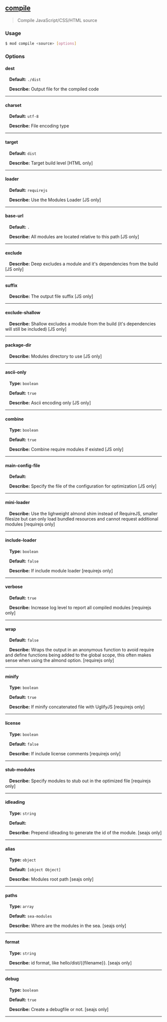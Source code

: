 ## <a href="#compile" name="compile">compile</a>
> Compile JavaScript/CSS/HTML source

### Usage

```sh
$ mod compile <source> [options]
```

### Options

#### dest

<p> <b>&nbsp;&nbsp;&nbsp;&nbsp;Default:</b> <code>./dist</code></p>
<p> <b>&nbsp;&nbsp;&nbsp;&nbsp;Describe:</b> Output file for the compiled code</p>
<hr>

#### charset

<p> <b>&nbsp;&nbsp;&nbsp;&nbsp;Default:</b> <code>utf-8</code></p>
<p> <b>&nbsp;&nbsp;&nbsp;&nbsp;Describe:</b> File encoding type</p>
<hr>

#### target

<p> <b>&nbsp;&nbsp;&nbsp;&nbsp;Default:</b> <code>dist</code></p>
<p> <b>&nbsp;&nbsp;&nbsp;&nbsp;Describe:</b> Target build level [HTML only]</p>
<hr>

#### loader

<p> <b>&nbsp;&nbsp;&nbsp;&nbsp;Default:</b> <code>requirejs</code></p>
<p> <b>&nbsp;&nbsp;&nbsp;&nbsp;Describe:</b> Use the Modules Loader [JS only]</p>
<hr>

#### base-url

<p> <b>&nbsp;&nbsp;&nbsp;&nbsp;Default:</b> <code>.</code></p>
<p> <b>&nbsp;&nbsp;&nbsp;&nbsp;Describe:</b> All modules are located relative to this path [JS only]</p>
<hr>

#### exclude


<p> <b>&nbsp;&nbsp;&nbsp;&nbsp;Describe:</b> Deep excludes a module and it's dependencies from the build [JS only]</p>
<hr>

#### suffix


<p> <b>&nbsp;&nbsp;&nbsp;&nbsp;Describe:</b> The output file suffix [JS only]</p>
<hr>

#### exclude-shallow


<p> <b>&nbsp;&nbsp;&nbsp;&nbsp;Describe:</b> Shallow excludes a module from the build (it's dependencies will still be included) [JS only]</p>
<hr>

#### package-dir


<p> <b>&nbsp;&nbsp;&nbsp;&nbsp;Describe:</b> Modules directory to use [JS only]</p>
<hr>

#### ascii-only
<p> <b>&nbsp;&nbsp;&nbsp;&nbsp;Type:</b> <code>boolean</code></p>
<p> <b>&nbsp;&nbsp;&nbsp;&nbsp;Default:</b> <code>true</code></p>
<p> <b>&nbsp;&nbsp;&nbsp;&nbsp;Describe:</b> Ascii encoding only [JS only]</p>
<hr>

#### combine
<p> <b>&nbsp;&nbsp;&nbsp;&nbsp;Type:</b> <code>boolean</code></p>
<p> <b>&nbsp;&nbsp;&nbsp;&nbsp;Default:</b> <code>true</code></p>
<p> <b>&nbsp;&nbsp;&nbsp;&nbsp;Describe:</b> Combine require modules if existed [JS only]</p>
<hr>

#### main-config-file

<p> <b>&nbsp;&nbsp;&nbsp;&nbsp;Default:</b> <code><source></code></p>
<p> <b>&nbsp;&nbsp;&nbsp;&nbsp;Describe:</b> Specify the file of the configuration for optimization [JS only]</p>
<hr>

#### mini-loader


<p> <b>&nbsp;&nbsp;&nbsp;&nbsp;Describe:</b> Use the lighweight almond shim instead of RequireJS, smaller filesize but can only load bundled resources and cannot request additional modules [requirejs only]</p>
<hr>

#### include-loader
<p> <b>&nbsp;&nbsp;&nbsp;&nbsp;Type:</b> <code>boolean</code></p>
<p> <b>&nbsp;&nbsp;&nbsp;&nbsp;Default:</b> <code>false</code></p>
<p> <b>&nbsp;&nbsp;&nbsp;&nbsp;Describe:</b> If include module loader [requirejs only]</p>
<hr>

#### verbose

<p> <b>&nbsp;&nbsp;&nbsp;&nbsp;Default:</b> <code>true</code></p>
<p> <b>&nbsp;&nbsp;&nbsp;&nbsp;Describe:</b> Increase log level to report all compiled modules [requirejs only]</p>
<hr>

#### wrap

<p> <b>&nbsp;&nbsp;&nbsp;&nbsp;Default:</b> <code>false</code></p>
<p> <b>&nbsp;&nbsp;&nbsp;&nbsp;Describe:</b> Wraps the output in an anonymous function to avoid require and define functions being added to the global scope, this often makes sense when using the almond option. [requirejs only]</p>
<hr>

#### minify
<p> <b>&nbsp;&nbsp;&nbsp;&nbsp;Type:</b> <code>boolean</code></p>
<p> <b>&nbsp;&nbsp;&nbsp;&nbsp;Default:</b> <code>true</code></p>
<p> <b>&nbsp;&nbsp;&nbsp;&nbsp;Describe:</b> If minify concatenated file with UglifyJS [requirejs only]</p>
<hr>

#### license
<p> <b>&nbsp;&nbsp;&nbsp;&nbsp;Type:</b> <code>boolean</code></p>
<p> <b>&nbsp;&nbsp;&nbsp;&nbsp;Default:</b> <code>false</code></p>
<p> <b>&nbsp;&nbsp;&nbsp;&nbsp;Describe:</b> If include license comments [requirejs only]</p>
<hr>

#### stub-modules


<p> <b>&nbsp;&nbsp;&nbsp;&nbsp;Describe:</b> Specify modules to stub out in the optimized file [requirejs only]</p>
<hr>

#### idleading
<p> <b>&nbsp;&nbsp;&nbsp;&nbsp;Type:</b> <code>string</code></p>
<p> <b>&nbsp;&nbsp;&nbsp;&nbsp;Default:</b> <code></code></p>
<p> <b>&nbsp;&nbsp;&nbsp;&nbsp;Describe:</b> Prepend idleading to generate the id of the module. [seajs only]</p>
<hr>

#### alias
<p> <b>&nbsp;&nbsp;&nbsp;&nbsp;Type:</b> <code>object</code></p>
<p> <b>&nbsp;&nbsp;&nbsp;&nbsp;Default:</b> <code>[object Object]</code></p>
<p> <b>&nbsp;&nbsp;&nbsp;&nbsp;Describe:</b> Modules root path [seajs only]</p>
<hr>

#### paths
<p> <b>&nbsp;&nbsp;&nbsp;&nbsp;Type:</b> <code>array</code></p>
<p> <b>&nbsp;&nbsp;&nbsp;&nbsp;Default:</b> <code>sea-modules</code></p>
<p> <b>&nbsp;&nbsp;&nbsp;&nbsp;Describe:</b> Where are the modules in the sea. [seajs only]</p>
<hr>

#### format
<p> <b>&nbsp;&nbsp;&nbsp;&nbsp;Type:</b> <code>string</code></p>

<p> <b>&nbsp;&nbsp;&nbsp;&nbsp;Describe:</b> id format, like hello/dist/{{filename}}. [seajs only]</p>
<hr>

#### debug
<p> <b>&nbsp;&nbsp;&nbsp;&nbsp;Type:</b> <code>boolean</code></p>
<p> <b>&nbsp;&nbsp;&nbsp;&nbsp;Default:</b> <code>true</code></p>
<p> <b>&nbsp;&nbsp;&nbsp;&nbsp;Describe:</b> Create a debugfile or not. [seajs only]</p>
<hr>







